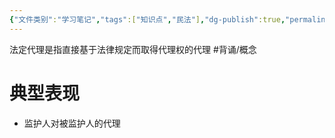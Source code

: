 ```yaml
---
{"文件类别":"学习笔记","tags":["知识点","民法"],"dg-publish":true,"permalink":"/学习笔记studyup/知识点cheese/法定代理/","dgPassFrontmatter":true,"created":"2024-07-31T16:07:07.021+08:00","updated":"2024-10-23T12:15:41.178+08:00"}
---
```


法定代理是指直接基于法律规定而取得代理权的代理 #背诵/概念 
# 典型表现
- 监护人对被监护人的代理